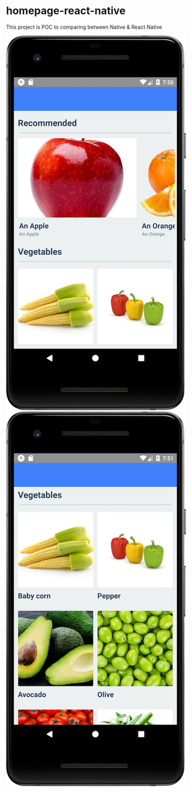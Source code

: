 # homepage-react-native
This project is POC to comparing between Native &amp; React Native


![](https://github.com/arohim/homepage-react-native/blob/master/screenshot1.png)
![](https://github.com/arohim/homepage-react-native/blob/master/screenshot2.png)


